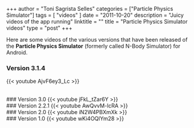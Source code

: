 +++
author = "Toni Sagrista Selles"
categories = ["Particle Physics Simulator"]
tags = [ "videos" ]
date = "2011-10-20"
description = "Juicy videos of the app running"
linktitle = ""
title = "Particle Physics Simulator videos"
type = "post"
+++

Here are some videos of the various versions that have been released of the **Particle Physics Simulator** (formerly called N-Body Simulator) for Android.


### Version 3.1.4
{{< youtube AjvF6ey3_Lc >}}

<br />
### Version 3.0
{{< youtube jFkL_tZar6Y >}}

<br />
### Version 2.2.1
{{< youtube AwQvvM-lcRA >}}

<br />
### Version 2.0
{{< youtube iN2W4PBXmXk >}}

<br />
### Version 1.0
{{< youtube wKi4OQlYm28 >}}
